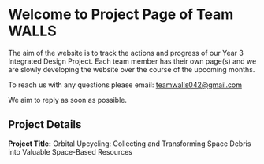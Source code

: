 # Welcome to Project Page of Team WALLS

The aim of the website is to track the actions and progress of our Year 3 Integrated Design Project. 
Each team member has their own page(s) and we are slowly developing the website over the course of the upcoming months.

To reach us with any questions please email: teamwalls042@gmail.com

We aim to reply as soon as possible. 

## Project Details
**Project Title:** Orbital Upcycling: Collecting and Transforming Space Debris into Valuable Space-Based Resources

```{tableofcontents}
```
